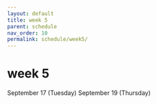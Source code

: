 ```yaml
---
layout: default
title: week 5
parent: schedule
nav_order: 10
permalink: schedule/week5/
---
```


# week 5

September 17 (Tuesday)
September 19 (Thursday)
